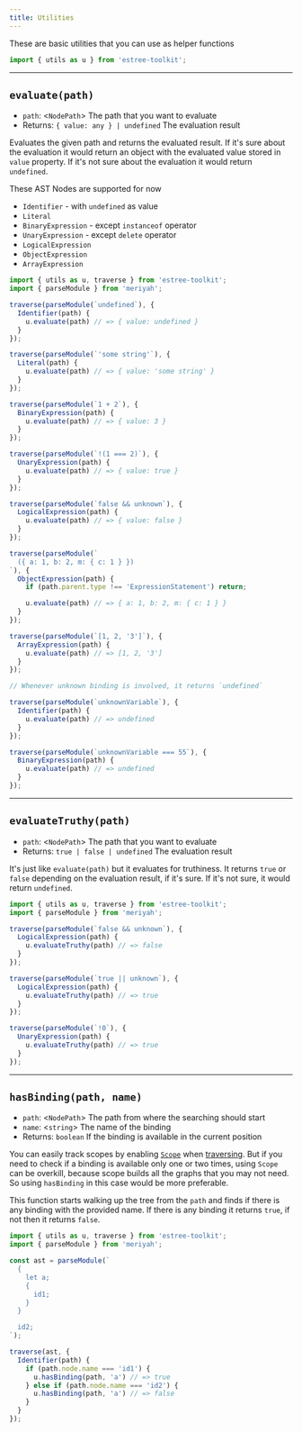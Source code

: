 ```yaml
---
title: Utilities
---
```


These are basic utilities that you can use as helper functions

```js
import { utils as u } from 'estree-toolkit';
```

-------------------------------

## `evaluate(path)`
- `path`: <`NodePath`> The path that you want to evaluate
- Returns: `{ value: any } | undefined` The evaluation result

Evaluates the given path and returns the evaluated result. If it's sure
about the evaluation it would return an object with the evaluated value stored
in `value` property. If it's not sure about the evaluation it would return `undefined`.

These AST Nodes are supported for now
- `Identifier` - with `undefined` as value
- `Literal`
- `BinaryExpression` - except `instanceof` operator
- `UnaryExpression` - except `delete` operator
- `LogicalExpression`
- `ObjectExpression`
- `ArrayExpression`

```js
import { utils as u, traverse } from 'estree-toolkit';
import { parseModule } from 'meriyah';

traverse(parseModule(`undefined`), {
  Identifier(path) {
    u.evaluate(path) // => { value: undefined }
  }
});

traverse(parseModule(`'some string'`), {
  Literal(path) {
    u.evaluate(path) // => { value: 'some string' }
  }
});

traverse(parseModule(`1 + 2`), {
  BinaryExpression(path) {
    u.evaluate(path) // => { value: 3 }
  }
});

traverse(parseModule(`!(1 === 2)`), {
  UnaryExpression(path) {
    u.evaluate(path) // => { value: true }
  }
});

traverse(parseModule(`false && unknown`), {
  LogicalExpression(path) {
    u.evaluate(path) // => { value: false }
  }
});

traverse(parseModule(`
  ({ a: 1, b: 2, m: { c: 1 } })
`), {
  ObjectExpression(path) {
    if (path.parent.type !== 'ExpressionStatement') return;

    u.evaluate(path) // => { a: 1, b: 2, m: { c: 1 } }
  }
});

traverse(parseModule(`[1, 2, '3']`), {
  ArrayExpression(path) {
    u.evaluate(path) // => [1, 2, '3']
  }
});

// Whenever unknown binding is involved, it returns `undefined`

traverse(parseModule(`unknownVariable`), {
  Identifier(path) {
    u.evaluate(path) // => undefined
  }
});

traverse(parseModule(`unknownVariable === 55`), {
  BinaryExpression(path) {
    u.evaluate(path) // => undefined
  }
});
```

-------------------------------------

## `evaluateTruthy(path)`
- `path`: <`NodePath`> The path that you want to evaluate
- Returns: `true | false | undefined` The evaluation result

It's just like `evaluate(path)` but it evaluates for truthiness. It returns `true` or `false`
depending on the evaluation result, if it's sure. If it's not sure, it would return `undefined`.

```js
import { utils as u, traverse } from 'estree-toolkit';
import { parseModule } from 'meriyah';

traverse(parseModule(`false && unknown`), {
  LogicalExpression(path) {
    u.evaluateTruthy(path) // => false
  }
});

traverse(parseModule(`true || unknown`), {
  LogicalExpression(path) {
    u.evaluateTruthy(path) // => true
  }
});

traverse(parseModule(`!0`), {
  UnaryExpression(path) {
    u.evaluateTruthy(path) // => true
  }
});
```

---------------------------------------

## `hasBinding(path, name)`
- `path`: <`NodePath`> The path from where the searching should start
- `name`: <`string`> The name of the binding
- Returns: `boolean` If the binding is available in the current position

You can easily track scopes by enabling [`Scope`](./scope) when [traversing](./traversal#options).
But if you need to check if a binding is available only one or two times, using `Scope` can be
overkill, because scope builds all the graphs that you may not need. So using `hasBinding` in this
case would be more preferable.

This function starts walking up the tree from the `path` and finds if there is any binding
with the provided name. If there is any binding it returns `true`, if not then it returns `false`.

```js
import { utils as u, traverse } from 'estree-toolkit';
import { parseModule } from 'meriyah';

const ast = parseModule(`
  {
    let a;
    {
      id1;
    }
  }

  id2;
`);

traverse(ast, {
  Identifier(path) {
    if (path.node.name === 'id1') {
      u.hasBinding(path, 'a') // => true
    } else if (path.node.name === 'id2') {
      u.hasBinding(path, 'a') // => false
    }
  }
});
```
